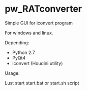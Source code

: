 # pw_RATconverter
Simple GUI for iconvert program

For windows and linux.

Depending:
- Python 2.7
- PyQt4
- iconvert (Houdini utility)

Usage:

Lust start start.bat or start.sh script
